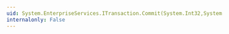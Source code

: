 ```yaml
---
uid: System.EnterpriseServices.ITransaction.Commit(System.Int32,System.Int32,System.Int32)
internalonly: False
---
```

